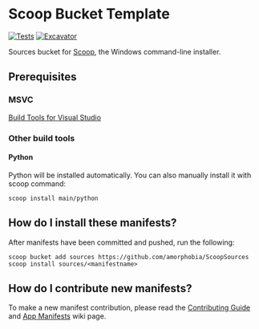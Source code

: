 # Scoop Bucket Template

[![Tests](https://github.com/<username>/<bucketname>/actions/workflows/ci.yml/badge.svg)](https://github.com/<username>/<bucketname>/actions/workflows/ci.yml) [![Excavator](https://github.com/<username>/<bucketname>/actions/workflows/excavator.yml/badge.svg)](https://github.com/<username>/<bucketname>/actions/workflows/excavator.yml)

Sources bucket for [Scoop](https://scoop.sh), the Windows command-line installer.

## Prerequisites

### MSVC

[Build Tools for Visual Studio](https://visualstudio.microsoft.com/downloads/?q=build+tools)

### Other build tools

#### Python

Python will be installed automatically. You can also manually install it with scoop command:

```pwsh
scoop install main/python
```

## How do I install these manifests?

After manifests have been committed and pushed, run the following:

```pwsh
scoop bucket add sources https://github.com/amorphobia/ScoopSources
scoop install sources/<manifestname>
```

## How do I contribute new manifests?

To make a new manifest contribution, please read the [Contributing
Guide](https://github.com/ScoopInstaller/.github/blob/main/.github/CONTRIBUTING.md)
and [App Manifests](https://github.com/ScoopInstaller/Scoop/wiki/App-Manifests)
wiki page.
